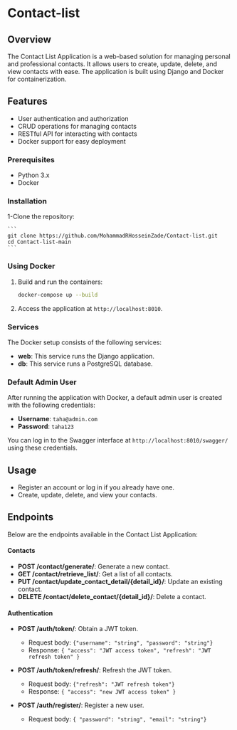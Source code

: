# Contact-list
## Overview

The Contact List Application is a web-based solution for managing personal and professional contacts.
It allows users to create, update, delete, and view contacts with ease. The application is built using Django and Docker for containerization.

## Features

- User authentication and authorization
- CRUD operations for managing contacts
- RESTful API for interacting with contacts
- Docker support for easy deployment

### Prerequisites

- Python 3.x
- Docker

### Installation

 1-Clone the repository:


    ```
    git clone https://github.com/MohammadRHosseinZade/Contact-list.git
    cd Contact-list-main
    ```
### Using Docker

1. Build and run the containers:

    ```sh
    docker-compose up --build
    ```

2. Access the application at `http://localhost:8010`.

### Services

The Docker setup consists of the following services:

- **web**: This service runs the Django application.
- **db**: This service runs a PostgreSQL database.

### Default Admin User

After running the application with Docker, a default admin user is created with the following credentials:

- **Username**: `taha@admin.com`
- **Password**: `taha123`

You can log in to the Swagger interface at `http://localhost:8010/swagger/` using these credentials.

## Usage

- Register an account or log in if you already have one.
- Create, update, delete, and view your contacts.
## Endpoints

Below are the endpoints available in the Contact List Application:
#### Contacts

- **POST /contact/generate/**: Generate a new contact.
- **GET /contact/retrieve_list/**: Get a list of all contacts.
- **PUT /contact/update_contact_detail/{detail_id}/**: Update an existing contact.
- **DELETE /contact/delete_contact/{detail_id}/**: Delete a contact.
#### Authentication

- **POST /auth/token/**: Obtain a JWT token.
  - Request body: `{"username": "string", "password": "string"}`
  - Response: `{ "access": "JWT access token", "refresh": "JWT refresh token" }`

- **POST /auth/token/refresh/**: Refresh the JWT token.
  - Request body: `{"refresh": "JWT refresh token"}`
  - Response: `{ "access": "new JWT access token" }`
  
- **POST /auth/register/**: Register a new user.
  - Request body: `{ "password": "string", "email": "string"}`

  
